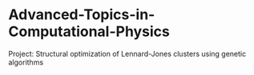 # Advanced-Topics-in-Computational-Physics
Project: Structural optimization of Lennard-Jones clusters using genetic algorithms 
